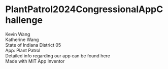 # PlantPatrol2024CongressionalAppChallenge
Kevin Wang <br />
Katherine Wang <br />
State of Indiana District 05 <br />
App: Plant Patrol <br />
Detailed info regarding our app can be found here <br />
Made with MIT App Inventor
